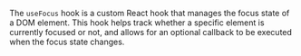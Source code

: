 The `useFocus` hook is a custom React hook that manages the focus state of a DOM element. This hook helps track whether a specific element is currently focused or not, and allows for an optional callback to be executed when the focus state changes.
